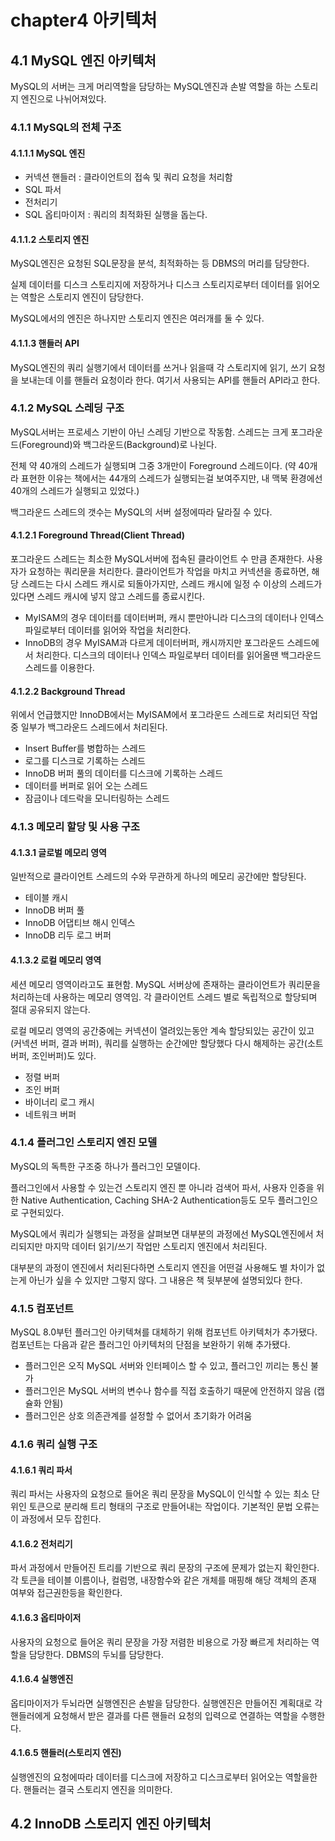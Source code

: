 # chapter4 아키텍처

## 4.1 MySQL 엔진 아키텍처
MySQL의 서버는 크게 머리역할을 담당하는 MySQL엔진과 
손발 역할을 하는 스토리지 엔진으로 나뉘어져있다. 

### 4.1.1 MySQL의 전체 구조
#### 4.1.1.1 MySQL 엔진
- 커넥션 핸들러 : 클라이언트의 접속 및 쿼리 요청을 처리함
- SQL 파서
- 전처리기
- SQL 옵티마이저 : 쿼리의 최적화된 실행을 돕는다.

#### 4.1.1.2 스토리지 엔진
MySQL엔진은 요청된 SQL문장을 분석, 최적화하는 등 DBMS의 머리를 담당한다. 

실제 데이터를 디스크 스토리지에 저장하거나 디스크 스토리지로부터 데이터를 읽어오는 역할은 스토리지 엔진이 담당한다.

MySQL에서의 엔진은 하나지만 스토리지 엔진은 여러개를 둘 수 있다. 

#### 4.1.1.3 핸들러 API
MySQL엔진의 쿼리 실행기에서 데이터를 쓰거나 읽을때 각 스토리지에 읽기, 쓰기 요청을 보내는데 이를 핸들러 요청이라 한다. 여기서 사용되는 API를 핸들러 API라고 한다.

### 4.1.2 MySQL 스레딩 구조
MySQL서버는 프로세스 기반이 아닌 스레딩 기반으로 작동함.
스레드는 크게 포그라운드(Foreground)와 백그라운드(Background)로 나뉜다.

전체 약 40개의 스레드가 실행되며 그중 3개만이 Foreground 스레드이다. (약 40개라 표현한 이유는 책에서는 44개의 스레드가 실행되는걸 보여주지만, 내 맥북 환경에선 40개의 스레드가 실행되고 있었다.)

백그라운드 스레드의 갯수는 MySQL의 서버 설정에따라 달라질 수 있다. 

#### 4.1.2.1 Foreground Thread(Client Thread)
포그라운드 스레드는 최소한 MySQL서버에 접속된 클라이언트 수 만큼 존재한다. 사용자가 요청하는 쿼리문을 처리한다. 클라이언트가 작업을 마치고 커넥션을 종료하면, 해당 스레드는 다시 스레드 캐시로 되돌아가지만, 스레드 캐시에 일정 수 이상의 스레드가 있다면 스레드 캐시에 넣지 않고 스레드를 종료시킨다.

- MyISAM의 경우 데이터를 데이터버퍼, 캐시 뿐만아니라 디스크의 데이터나 인덱스 파일로부터 데이터를 읽어와 작업을 처리한다.
- InnoDB의 경우 MyISAM과 다르게 데이터버퍼, 캐시까지만 포그라운드 스레드에서 처리한다. 디스크의 데이터나 인덱스 파일로부터 데이터를 읽어올땐 백그라운드 스레드를 이용한다.

#### 4.1.2.2 Background Thread
위에서 언급했지만 InnoDB에서는 MyISAM에서 포그라운드 스레드로 처리되던 작업중 일부가 백그라운드 스레드에서 처리된다.

- Insert Buffer를 병합하는 스레드
- 로그를 디스크로 기록하는 스레드
- InnoDB 버퍼 풀의 데이터를 디스크에 기록하는 스레드
- 데이터를 버퍼로 읽어 오는 스레드
- 잠금이나 데드락을 모니터링하는 스레드

### 4.1.3 메모리 할당 및 사용 구조
#### 4.1.3.1 글로벌 메모리 영역
일반적으로 클라이언트 스레드의 수와 무관하게 하나의 메모리 공간에만 할당된다. 

- 테이블 캐시
- InnoDB 버퍼 풀
- InnoDB 어댑티브 해시 인덱스
- InnoDB 리두 로그 버퍼

#### 4.1.3.2 로컬 메모리 영역
세션 메모리 영역이라고도 표현함. MySQL 서버상에 존재하는 클라이언트가 쿼리문을 처리하는데 사용하는 메모리 영역임. 각 클라이언트 스레드 별로 독립적으로 할당되며 절대 공유되지 않는다. 

로컬 메모리 영역의 공간중에는 커넥션이 열려있는동안 계속 할당되있는 공간이 있고(커넥션 버퍼, 결과 버퍼), 쿼리를 실행하는 순간에만 할당했다 다시 해제하는 공간(소트 버퍼, 조인버퍼)도 있다.

- 정렬 버퍼
- 조인 버퍼
- 바이너리 로그 캐시
- 네트워크 버퍼

### 4.1.4 플러그인 스토리지 엔진 모델
MySQL의 독특한 구조중 하나가 플러그인 모델이다. 

플러그인에서 사용할 수 있는건 스토리지 엔진 뿐 아니라 검색어 파서, 사용자 인증을 위한 Native Authentication, Caching SHA-2 Authentication등도 모두 플러그인으로 구현되있다. 

MySQL에서 쿼리가 실행되는 과정을 살펴보면 대부분의 과정에선 MySQL엔진에서 처리되지만 마지막 데이터 읽기/쓰기 작업만 스토리지 엔진에서 처리된다. 

대부분의 과정이 엔진에서 처리된다하면 스토리지 엔진을 어떤걸 사용해도 별 차이가 없는게 아닌가 싶을 수 있지만 그렇지 않다. 그 내용은 책 뒷부분에 설명되있다 한다.

### 4.1.5 컴포넌트
MySQL 8.0부턴 플러그인 아키텍쳐를 대체하기 위해 컴포넌트 아키텍처가 추가됐다. 컴포넌트는 다음과 같은 플러그인 아키텍처의 단점을 보완하기 위해 추가됐다.

- 플러그인은 오직 MySQL 서버와 인터페이스 할 수 있고, 플러그인 끼리는 통신 불가
- 플러그인은 MySQL 서버의 변수나 함수를 직접 호출하기 때문에 안전하지 않음 (캡슐화 안됨)
- 플러그인은 상호 의존관계를 설정할 수 없어서 초기화가 어려움

### 4.1.6 쿼리 실행 구조
#### 4.1.6.1 쿼리 파서
쿼리 파서는 사용자의 요청으로 들어온 쿼리 문장을 MySQL이 인식할 수 있는 최소 단위인 토큰으로 분리해 트리 형태의 구조로 만들어내는 작업이다. 기본적인 문법 오류는 이 과정에서 모두 잡힌다.

#### 4.1.6.2 전처리기
파서 과정에서 만들어진 트리를 기반으로 쿼리 문장의 구조에 문제가 없는지 확인한다. 각 토큰을 테이블 이름이나, 컬럼명, 내장함수와 같은 개체를 매핑해 해당 객체의 존재 여부와 접근권한등을 확인한다.

#### 4.1.6.3 옵티마이저
사용자의 요청으로 들어온 쿼리 문장을 가장 저렴한 비용으로 가장 빠르게 처리하는 역할을 담당한다. DBMS의 두뇌를 담당한다.

#### 4.1.6.4 실행엔진
옵티마이저가 두뇌라면 실행엔진은 손발을 담당한다. 
실행엔진은 만들어진 계획대로 각 핸들러에게 요청해서 받은 결과를 다른 핸들러 요청의 입력으로 연결하는 역할을 수행한다.

#### 4.1.6.5 핸들러(스토리지 엔진)
실행엔진의 요청에따라 데이터를 디스크에 저장하고 디스크로부터 읽어오는 역할을한다. 핸들러는 결국 스토리지 엔진을 의미한다. 

## 4.2 InnoDB 스토리지 엔진 아키텍처
